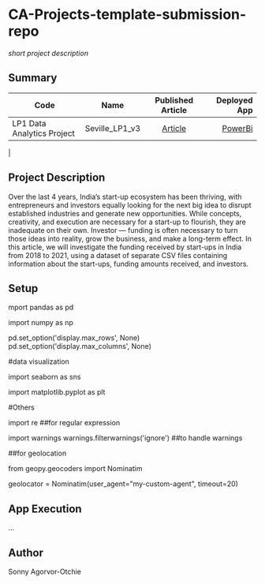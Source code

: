 # CA-Projects-template-submission-repo
*short project description*

## Summary
| Code      | Name        | Published Article |  Deployed App |
|-----------|-------------|:-------------:|------:|
| LP1 Data Analytics Project | Seville_LP1_v3| [Article](https://medium.com/@otchie.sonny/title-5fc453c817c9) | [PowerBi ](https://app.powerbi.com/groups/me/reports/fe5d7d9a-b45a-4b84-b804-cac0483f5187/ReportSection09c674bb9a29b589a228) |
|  
## Project Description
Over the last 4 years, India’s start-up ecosystem has been thriving, with entrepreneurs and investors equally looking for the next big idea to disrupt established industries and generate new opportunities. While concepts, creativity, and execution are necessary for a start-up to flourish, they are inadequate on their own. Investor — funding is often necessary to turn those ideas into reality, grow the business, and make a long-term effect. In this article, we will investigate the funding received by start-ups in India from 2018 to 2021, using a dataset of separate CSV files containing information about the start-ups, funding amounts received, and investors.

## Setup
mport pandas as pd 

import numpy as np

pd.set_option('display.max_rows', None)
pd.set_option('display.max_columns', None)

#data visualization

import seaborn as sns

import matplotlib.pyplot as plt

#Others

import re ##for regular expression

import warnings
warnings.filterwarnings('ignore') ##to handle warnings

##for geolocation

from geopy.geocoders import Nominatim

geolocator = Nominatim(user_agent="my-custom-agent", timeout=20)

## App Execution
...

## Author
Sonny Agorvor-Otchie 


